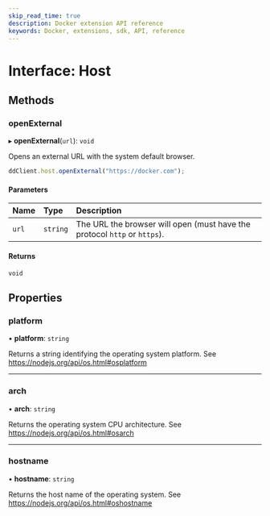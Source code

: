 ```yaml
---
skip_read_time: true
description: Docker extension API reference
keywords: Docker, extensions, sdk, API, reference
---
```


# Interface: Host

## Methods

### openExternal

▸ **openExternal**(`url`): `void`

Opens an external URL with the system default browser.

```typescript
ddClient.host.openExternal("https://docker.com");
```

#### Parameters

| Name | Type | Description |
| :------ | :------ | :------ |
| `url` | `string` | The URL the browser will open (must have the protocol `http` or `https`). |

#### Returns

`void`

## Properties

### platform

• **platform**: `string`

Returns a string identifying the operating system platform. See https://nodejs.org/api/os.html#osplatform

___

### arch

• **arch**: `string`

Returns the operating system CPU architecture. See https://nodejs.org/api/os.html#osarch

___

### hostname

• **hostname**: `string`

Returns the host name of the operating system. See https://nodejs.org/api/os.html#oshostname
